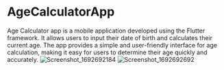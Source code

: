 # AgeCalculatorApp
Age Calculator app is a mobile application developed using the Flutter framework. It allows users to input their date of birth and calculates their current age. The app provides a simple and user-friendly interface for age calculation, making it easy for users to determine their age quickly and accurately.
![Screenshot_1692692184](https://github.com/shahpriyanshusp/AgeCalculatorApp/assets/103254006/75551dd7-cba6-4dbe-8123-94add017b6da)
![Screenshot_1692692692](https://github.com/shahpriyanshusp/AgeCalculatorApp/assets/103254006/18a55e69-e515-4b1d-8f0e-e86b0bf87ba6)
